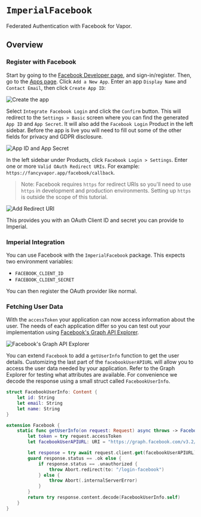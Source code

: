 # ``ImperialFacebook``

Federated Authentication with Facebook for Vapor.

## Overview

### Register with Facebook

Start by going to the [Facebook Developer page](https://developers.facebook.com/), and sign-in/register.
Then, go to the [Apps page](https://developers.facebook.com/apps/).
Click `Add a New App`. Enter an app `Display Name` and `Contact Email`, then click `Create App ID`:

![Create the app](create-application)

Select `Integrate Facebook Login` and click the `Confirm` button.
This will redirect to the `Settings > Basic` screen where you can find the generated `App ID` and `App Secret`.
It will also add the `Facebook Login` Product in the left sidebar.
Before the app is live you will need to fill out some of the other fields for privacy and GDPR disclosure.

![App ID and App Secret](application-id)

In the left sidebar under Products, click `Facebook Login > Settings`.
Enter one or more `Valid OAuth Redirect URIs`.
For example: `https://fancyvapor.app/facebook/callback`.

> Note: Facebook requires `https` for redirect URIs so you'll need to use `https` in development and production environments. Setting up `https` is outside the scope of this tutorial.

![Add Redirect URI](add-redirect-uri)

This provides you with an OAuth Client ID and secret you can provide to Imperial.

### Imperial Integration

You can use Facebook with the `ImperialFacebook` package. This expects two environment variables:

* `FACEBOOK_CLIENT_ID`
* `FACEBOOK_CLIENT_SECRET`

You can then register the OAuth provider like normal.

### Fetching User Data

With the `accessToken` your application can now access information about the user.
The needs of each application differ so you can test out your implementation using [Facebook's Graph API Explorer](https://developers.facebook.com/tools/explorer/).

![Facebook's Graph API Explorer](facebook-graph-api-explorer)

You can extend ``Facebook`` to add a `getUserInfo` function to get the user details.
Customizing the last part of the `facebookUserAPIURL` will allow you to access the user data needed by your application.
Refer to the Graph Explorer for testing what attributes are available.
For convenience we decode the response using a small struct called `FacebookUserInfo`.

```swift
struct FacebookUserInfo: Content {
    let id: String
    let email: String
    let name: String
}

extension Facebook {
    static func getUserInfo(on request: Request) async throws -> FacebookUserInfo {
        let token = try request.accessToken
        let facebookUserAPIURL: URI = "https://graph.facebook.com/v3.2/me?fields=id,name,email&access_token=\(token)"

        let response = try await request.client.get(facebookUserAPIURL)
        guard response.status == .ok else {
            if response.status == .unauthorized {
                throw Abort.redirect(to: "/login-facebook")
            } else {
                throw Abort(.internalServerError)
            }
        }
        return try response.content.decode(FacebookUserInfo.self)
    }
}
```
